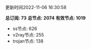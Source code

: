 更新时间2022-11-06 16:30:58

**总订阅: 73**
**总节点: 2074**
**有效节点: 1019**
- ss节点: 626
- v2ray节点: 255
- trojan节点: 138

